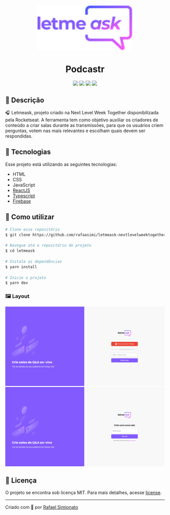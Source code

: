 <p align='center'><img width='300' src="./.github/letmeask.png"/></p>
<h1 align='center'>Podcastr</h1>
<p align='center'>
<img src="https://img.shields.io/github/repo-size/rafaasimi/letmeask-nextlevelweektogether?color=835AFD">
<img src="https://img.shields.io/github/languages/count/rafaasimi/letmeask-nextlevelweektogether?color=835AFD">
<img src="https://img.shields.io/github/last-commit/rafaasimi/letmeask-nextlevelweektogether?color=835AFD">
<img src="https://img.shields.io/github/license/rafaasimi/letmeask-nextlevelweektogether?color=835AFD">
</p>

## 🔖 Descrição
<p>🎧 Letmeask, projeto criado na Next Level Week Together disponibilizada pela Rocketseat. A ferramenta tem como objetivo auxiliar os criadores de conteúdo a criar salas durante as transmissões, para que os usuários criem perguntas, votem nas mais relevantes e escolham quais devem ser respondidas.<p>

## 🚀 Tecnologias
Esse projeto está utilizando as seguintes tecnologias:
- HTML
- CSS
- JavaScript
- [ReactJS](https://create-react-app.dev/)
- [Typescript](https://www.typescriptlang.org/)
- [Firebase](https://firebase.google.com/?)

## 🎲 Como utilizar
```bash
# Clone esse repositório
$ git clone https://github.com/rafaasimi/letmeask-nextlevelweektogether.git

# Navegue até o repositório do projeto
$ cd letmeask

# Instale as dependências
$ yarn install

# Inicie o projeto
$ yarn dev
```

<h3>🖼 Layout</h3>
<img src="/.github/letmeask_home.PNG">
<img src="/.github/letmeask_criarsala.PNG">

## 📝 Licença
<p>O projeto se encontra sob licença MIT. Para mais detalhes, acesse <a href='LICENSE'>license<a>.</p>

---
<p>Criado com 💙 por <a href='https://github.com/rafaasimi/' target='_blank'>Rafael Simionato</a></p>